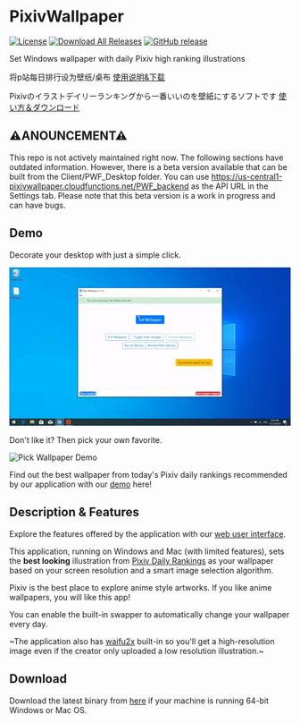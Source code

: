 # PixivWallpaper

[![License](https://img.shields.io/github/license/SingularityF/PixivWallpaper.svg)](https://opensource.org/licenses/MIT)
[![Download All Releases](https://img.shields.io/github/downloads/SingularityF/PixivWallpaper/total.svg)](https://github.com/SingularityF/PixivWallpaper/releases)
[![GitHub release](https://img.shields.io/github/release/SingularityF/PixivWallpaper.svg)](https://github.com/SingularityF/PixivWallpaper/releases/latest)

Set Windows wallpaper with daily Pixiv high ranking illustrations

将p站每日排行设为壁纸/桌布 [使用说明&下载](https://github.com/SingularityF/PixivWallpaper/blob/master/README.cn.md)

Pixivのイラストデイリーランキングから一番いいのを壁紙にするソフトです [使い方＆ダウンロード](https://github.com/SingularityF/PixivWallpaper/blob/master/README.jp.md)

## ⚠ANOUNCEMENT⚠
This repo is not actively maintained right now. The following sections have outdated information. However, there is a beta version available that can be built from the Client/PWF_Desktop folder. You can use https://us-central1-pixivwallpaper.cloudfunctions.net/PWF_backend as the API URL in the Settings tab. Please note that this beta version is a work in progress and can have bugs.

## Demo

Decorate your desktop with just a simple click.

![Set Wallpaper Demo](Demo/set_wallpaper_demo.gif)

Don't like it? Then pick your own favorite.

![Pick Wallpaper Demo](Demo/pick_wallpaper_demo.gif)

Find out the best wallpaper from today's Pixiv daily rankings recommended by our application with our [demo](https://singf.space/pixiv/controls/demo) here!

## Description & Features

Explore the features offered by the application with our [web user interface](http://singf.space/pixiv/controls).

This application, running on Windows and Mac (with limited features), sets the **best looking** illustration from [Pixiv Daily Rankings](https://www.pixiv.net/ranking.php?mode=daily&content=illust) as your wallpaper based on your screen resolution and a smart image selection algorithm.

Pixiv is the best place to explore anime style artworks. If you like anime wallpapers, you will like this app!

You can enable the built-in swapper to automatically change your wallpaper every day.

~The application also has [waifu2x](https://github.com/nagadomi/waifu2x) built-in so you'll get a high-resolution image even if the creator only uploaded a low resolution illustration.~

## Download

Download the latest binary from [here](https://github.com/SingularityF/PixivWallpaper/releases) if your machine is running 64-bit Windows or Mac OS.

